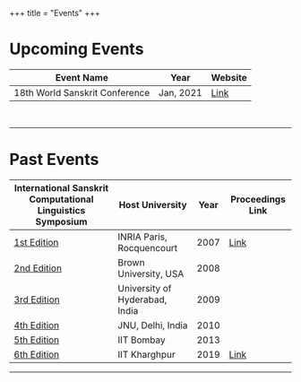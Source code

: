 +++
title = "Events"
+++

# Upcoming Events

| Event Name                     | Year      | Website                                                      |
| ------------------------------ | --------- | ------------------------------------------------------------ |
| 18th World Sanskrit Conference | Jan, 2021 | [Link](http://www.wsc2021.com.au/computational-and-digital-humanities/) |

<br>

---



# Past Events



| International Sanskrit Computational Linguistics Symposium   | Host University                | Year | Proceedings Link                                             |
| ------------------------------------------------------------ | ------------------------------ | ---- | ------------------------------------------------------------ |
| [1st Edition](https://www.google.com/url?q=https://sanskrit.inria.fr/Symposium/&sa=D&ust=1582110850939000&usg=AFQjCNFDysSIMCzZDmfOk5MtHOeFM8El5Q) | INRIA Paris, Rocquencourt      | 2007 | [Link](https://www.google.com/url?q=https://sanskrit.inria.fr/Symposium/Proceedings.pdf&sa=D&ust=1582110850940000&usg=AFQjCNFFseGGwOcW9m4Mx8NryEDXliAZag) |
| [2nd Edition](https://www.google.com/url?q=https://sanskritlibrary.org/symposium2/home.html&sa=D&ust=1582110850940000&usg=AFQjCNG9UdyoCzvRfjxqm1XViWSbsZx-5Q) | Brown University, USA          | 2008 |                                                              |
| [3rd Edition](https://www.google.com/url?q=http://sanskrit.uohyd.ac.in/SCL/consortium.html&sa=D&ust=1582110850940000&usg=AFQjCNF5r2IW-h86pJemNcLlh56Woxjn8w) | University of Hyderabad, India | 2009 |                                                              |
| [4th Edition](https://www.google.com/url?q=http://sanskrit.jnu.ac.in/conf/4iscls/index.jsp&sa=D&ust=1582110850941000&usg=AFQjCNGkRuNT9VBaQtg-qalEPeVm4H82Sg) | JNU, Delhi, India              | 2010 |                                                              |
| [5th Edition](https://www.google.com/url?q=https://sites.google.com/site/5isclc2013/Home&sa=D&ust=1582110850941000&usg=AFQjCNER3CTavQtNCj465szSO52KNWrUZw) | IIT Bombay                     | 2013 |                                                              |
| [6th Edition](https://www.google.com/url?q=https://iscls.github.io/&sa=D&ust=1582110850941000&usg=AFQjCNFja8Axb7WYk01W2Y4b8X0gMr5gCg) | IIT Kharghpur                  | 2019 | [Link](https://www.google.com/url?q=https://www.aclweb.org/anthology/W19-7500/&sa=D&ust=1582110850941000&usg=AFQjCNHc0Ia4bYny_Tu4dSiT4S33X4JfEw) |

---

